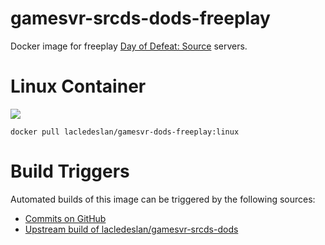 # gamesvr-srcds-dods-freeplay
Docker image for freeplay [Day of Defeat: Source](http://www.dayofdefeat.com/) servers.

# Linux Container
[![](https://images.microbadger.com/badges/image/lacledeslan/gamesvr-srcds-dods-freeplay:linux.svg)](https://microbadger.com/images/lacledeslan/gamesvr-srcds-dods-freeplay:linux "Get your own image badge on microbadger.com")
```
docker pull lacledeslan/gamesvr-dods-freeplay:linux
```

# Build Triggers
Automated builds of this image can be triggered by the following sources:
* [Commits on GitHub](https://github.com/LacledesLAN/gamesvr-srcds-dods-freeplay)
* [Upstream build of lacledeslan/gamesvr-srcds-dods](https://hub.docker.com/r/lacledeslan/gamesvr-srcds-dods/)
